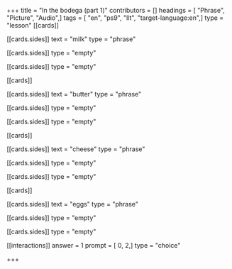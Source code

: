 +++
title = "In the bodega (part 1)"
contributors = []
headings = [ "Phrase", "Picture", "Audio",]
tags = [ "en", "ps9", "llt", "target-language:en",]
type = "lesson"
[[cards]]

[[cards.sides]]
text = "milk"
type = "phrase"

[[cards.sides]]
type = "empty"

[[cards.sides]]
type = "empty"

[[cards]]

[[cards.sides]]
text = "butter"
type = "phrase"

[[cards.sides]]
type = "empty"

[[cards.sides]]
type = "empty"

[[cards]]

[[cards.sides]]
text = "cheese"
type = "phrase"

[[cards.sides]]
type = "empty"

[[cards.sides]]
type = "empty"

[[cards]]

[[cards.sides]]
text = "eggs"
type = "phrase"

[[cards.sides]]
type = "empty"

[[cards.sides]]
type = "empty"

[[interactions]]
answer = 1
prompt = [ 0, 2,]
type = "choice"

+++
